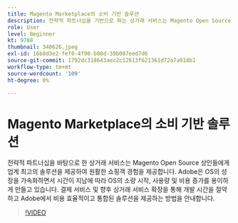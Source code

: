 ```yaml
---
title: Magento Marketplace의 소비 기반 솔루션
description: 전략적 파트너십을 기반으로 하는 상거래 서비스는 Magento Open Source 상인에게 업계 최고의 솔루션을 제공하여 매끄러운 쇼핑객 경험을 제공합니다. (설명은 60~160자 사이여야 함)
role: User
level: Beginner
kt: 9788
thumbnail: 340626.jpeg
exl-id: 16b8d3e2-fef0-4f90-b08d-39b087eed7d6
source-git-commit: 1792dc318643aec2c12613f621361d72a7a918b1
workflow-type: tm+mt
source-wordcount: '109'
ht-degree: 0%

---
```


# Magento Marketplace의 소비 기반 솔루션

전략적 파트너십을 바탕으로 한 상거래 서비스는 Magento Open Source 상인들에게 업계 최고의 솔루션을 제공하여 원활한 쇼핑객 경험을 제공합니다. Adobe은 OS의 성장을 가속화하면서 시간이 지남에 따라 OS의 소량 시작, 사용량 및 비용 증가를 용이하게 만들고 있습니다. 결제 서비스 및 향후 상거래 서비스 확장을 통해 개발 시간을 절약하고 Adobe에서 비용 효율적이고 통합된 솔루션을 제공하는 방법을 안내합니다.

>[!VIDEO](https://video.tv.adobe.com/v/340626/?quality=12&learn=on)
